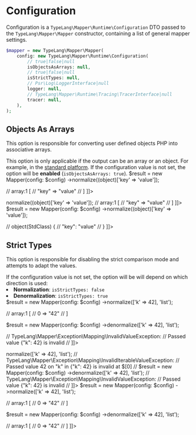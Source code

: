 # Configuration

Configuration is a `TypeLang\Mapper\Runtime\Configuration` DTO passed to the
`TypeLang\Mapper\Mapper` constructor, containing a list of general mapper
settings.

```php
$mapper = new TypeLang\Mapper\Mapper(
    config: new TypeLang\Mapper\Runtime\Configuration(
        // true|false|null
        isObjectsAsArrays: null,
        // true|false|null
        isStrictTypes: null,
        // Psr\Log\LoggerInterface|null
        logger: null,
        // TypeLang\Mapper\Runtime\Tracing\TracerInterface|null
        tracer: null,
    ),
);
```

## Objects As Arrays

This option is responsible for converting user defined objects 
PHP into associative arrays.

<note>
This option is only applicable if the output can be an array or an object.
For example, in the <a href="standard-platform.md">standard platform</a>.
</note>

<warning>
If the configuration value is not set, the option will
be <b>enabled</b> (<code>isObjectsAsArrays: true</code>).
</warning>

<tabs>
<tab title="isObjectsAsArrays: null">
<code-block lang="php">
<![CDATA[
$config = new Configuration(isObjectsAsArrays: null);

$result = new Mapper(config: $config)
    ->normalize((object)['key' => 'value']);

// array:1 [
//   "key" => "value"
// ]
]]>
</code-block>
</tab>
<tab title="isObjectsAsArrays: true">
<code-block lang="php">
<![CDATA[
$config = new Configuration(isObjectsAsArrays: true);

$result = new Mapper(config: $config)
    ->normalize((object)['key' => 'value']);

// array:1 [
//   "key" => "value"
// ]
]]>
</code-block>
</tab>
<tab title="isObjectsAsArrays: false">
<code-block lang="php">
<![CDATA[
$config = new Configuration(isObjectsAsArrays: false);

$result = new Mapper(config: $config)
    ->normalize((object)['key' => 'value']);

// object(StdClass) {
//   "key": "value"
// }
]]>
</code-block>
</tab>
</tabs>

## Strict Types

This option is responsible for disabling the strict comparison 
mode and attempts to adapt the values.

<warning>
If the configuration value is not set, the option will
be will depend on which direction is used:
<list>
<li>
    <b>Normalization</b>: 
    <code>isStrictTypes: false</code>
</li>
<li>
    <b>Denormalization</b>: 
    <code>isStrictTypes: true</code>
</li>
</list>
</warning>


<tabs>
<tab title="isStrictTypes: null">
<code-block lang="php">
<![CDATA[
$config = new Configuration(isStrictTypes: null);

$result = new Mapper(config: $config)
    ->normalize(['k' => 42], 'list<string>');

// array:1 [
//   0 => "42"
// ]

$result = new Mapper(config: $config)
    ->denormalize(['k' => 42], 'list<string>');

// TypeLang\Mapper\Exception\Mapping\InvalidValueException: 
// Passed value {"k": 42} is invalid
//
]]>
</code-block>
</tab>
<tab title="isStrictTypes: true">
<code-block lang="php">
<![CDATA[
$config = new Configuration(isStrictTypes: true);

$result = new Mapper(config: $config)
    ->normalize(['k' => 42], 'list<string>');

// TypeLang\Mapper\Exception\Mapping\InvalidIterableValueException:
// Passed value 42 on "k" in {"k": 42} is invalid at $[0]
//

$result = new Mapper(config: $config)
    ->denormalize(['k' => 42], 'list<string>');

// TypeLang\Mapper\Exception\Mapping\InvalidValueException:
// Passed value {"k": 42} is invalid
//
]]>
</code-block>
</tab>
<tab title="isStrictTypes: false">
<code-block lang="php">
<![CDATA[
$config = new Configuration(isStrictTypes: false);

$result = new Mapper(config: $config)
    ->normalize(['k' => 42], 'list<string>');

// array:1 [
//   0 => "42"
// ]

$result = new Mapper(config: $config)
    ->denormalize(['k' => 42], 'list<string>');

// array:1 [
//   0 => "42"
// ]
]]>
</code-block>
</tab>
</tabs>